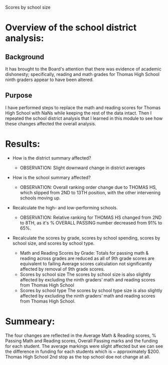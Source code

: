 Scores by school size
# Overview of the school district analysis:
## Background
It has brought to the Board's attention that there was evidence of academic dishonesty; specifically, reading and math grades for Thomas High School ninth graders appear to have been altered.
## Purpose
I have performed steps to replace the math and reading scores for Thomas High School with NaNs while keeping the rest of the data intact.  Then I repeated the school district analysis that I learned in this module to see how these changes affected the overall analysis.

# Results:
*   How is the district summary affected?    
    - OBSERVATION: Slight downward change in district averages

*   How is the school summary affected?    
    - OBSERVATION: Overall ranking order change due to THOMAS HS, which slipped from 2ND to 13TH position, with the other intervening schools moving up.

*   Recalculate the high- and low-performing schools.
    - OBSERVATION: Relative ranking for THOMAS HS changed from 2ND to 8TH, as it's % OVERALL PASSING number decreased from 91% to 65%.

*   Recalculate the scores by grade, scores by school spending, scores by school size, and scores by school type.
    - Math and Reading Scores by Grade: 
    Totals for passing math & reading across grades are reduced as all of 9th grade scores are equivalent to failing
    Average scores calculation not significantly affected by removal of 9th grade scores.
    - Scores by school size
    The scores by school size is also slightly affected by excluding the ninth graders’ math and reading scores from  Thomas High School
    - Scores by school type
    The scores by school type size is also slightly affected by excluding the ninth graders’ math and reading scores from  Thomas High School.
    
# Summeary:
The four changes are reflected in the Average Math & Reading scores, % Passing Math and Reading scores, Overall Passing marks and the funding for each student.  The average markings were slight affected but we can see the difference in funding for each students which is ~ approximately $200.  Thomas High School 2nd stop as the top school doe not change at all.
